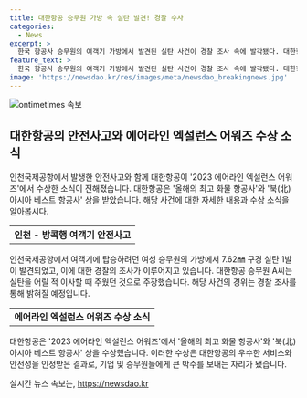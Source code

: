 ```yaml
---
title: 대한항공 승무원 가방 속 실탄 발견! 경찰 수사
categories:
  - News
excerpt: >
  한국 항공사 승무원의 여객기 가방에서 발견된 실탄 사건이 경찰 조사 속에 발각됐다. 대한항공이 2023 에어라인 엑설런스 어워즈에서 우수한 성과로 올해의 최고 화물 항공사와 북(北) 아시아 베스트 항공사 상을 수상함에도 불구하고, 이번 사건이 논란을 빚고 있다. 승무원은 가방에 실탄이 들어있는 것을 모르다고 주장하며, 경찰은 조사를 진행 중이다. 대한항공은 승무원의 귀국 후 경찰 조사를 통해 상황을 명확히 할 계획이라고 밝혔다. 앞서 필리핀행 여객기에서도 비슷한 사건이 있었던 바 있다.
feature_text: >
  한국 항공사 승무원의 여객기 가방에서 발견된 실탄 사건이 경찰 조사 속에 발각됐다. 대한항공이 2023 에어라인 엑설런스 어워즈에서 우수한 성과로 올해의 최고 화물 항공사와 북(北) 아시아 베스트 항공사 상을 수상함에도 불구하고, 이번 사건이 논란을 빚고 있다. 승무원은 가방에 실탄이 들어있는 것을 모르다고 주장하며, 경찰은 조사를 진행 중이다. 대한항공은 승무원의 귀국 후 경찰 조사를 통해 상황을 명확히 할 계획이라고 밝혔다. 앞서 필리핀행 여객기에서도 비슷한 사건이 있었던 바 있다.
image: 'https://newsdao.kr/res/images/meta/newsdao_breakingnews.jpg'
---
```


<p><img src="https://newsdao.kr/res/images/meta/newsdao_breakingnews.jpg" alt="ontimetimes 속보" /></p>

<h2 data-ke-size="size26">대한항공의 안전사고와 에어라인 엑설런스 어워즈 수상 소식</h2>

<p data-ke-size="size16">인천국제공항에서 발생한 안전사고와 함께 대한항공이 '2023 에어라인 엑설런스 어워즈'에서 수상한 소식이 전해졌습니다. 대한항공은 '올해의 최고 화물 항공사'와 '북(北) 아시아 베스트 항공사' 상을 받았습니다. 해당 사건에 대한 자세한 내용과 수상 소식을 알아봅시다.</p>

<table>
  <tr>
    <td style="text-align: center; height: 17px;"><b>인천 - 방콕행 여객기 안전사고</b></td>
  </tr>
</table>

<p data-ke-size="size16">인천국제공항에서 여객기에 탑승하려던 여성 승무원의 가방에서 7.62㎜ 구경 실탄 1발이 발견되었고, 이에 대한 경찰의 조사가 이루어지고 있습니다. 대한항공 승무원 A씨는 실탄을 어릴 적 이사할 때 주웠던 것으로 주장했습니다. 해당 사건의 경위는 경찰 조사를 통해 밝혀질 예정입니다.</p>

<table>
  <tr>
    <td style="text-align: center; height: 17px;"><b>에어라인 엑설런스 어워즈 수상 소식</b></td>
  </tr>
</table>

<p data-ke-size="size16">대한항공은 '2023 에어라인 엑설런스 어워즈'에서 '올해의 최고 화물 항공사'와 '북(北) 아시아 베스트 항공사' 상을 수상했습니다. 이러한 수상은 대한항공의 우수한 서비스와 안전성을 인정받은 결과로, 기업 및 승무원들에게 큰 박수를 보내는 자리가 됐습니다.</p>
실시간 뉴스 속보는, <a href="https://newsdao.kr" rel="dofollow">https://newsdao.kr</a>


